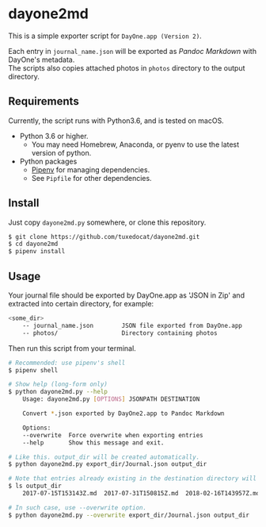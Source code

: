 dayone2md
==========

This is a simple exporter script for `DayOne.app (Version 2)`.  

Each entry in `journal_name.json` will be exported as *Pandoc Markdown* with DayOne's metadata.  
The scripts also copies attached photos in `photos` directory to the output directory.


Requirements
-------------

Currently, the script runs with Python3.6, and is tested on macOS.

* Python 3.6 or higher.
    * You may need Homebrew, Anaconda, or pyenv to use the latest version of python.
* Python packages
    * [Pipenv](https://docs.pipenv.org/) for managing dependencies. 
    * See `Pipfile` for other dependencies.

Install
--------

Just copy `dayone2md.py` somewhere, or clone this repository.

```sh
$ git clone https://github.com/tuxedocat/dayone2md.git
$ cd dayone2md
$ pipenv install
```

Usage
---------

Your journal file should be exported by DayOne.app as 'JSON in Zip' and extracted into certain directory, for example:

```sh
<some_dir>
    -- journal_name.json        JSON file exported from DayOne.app
    -- photos/                  Directory containing photos 
```

Then run this script from your terminal. 

```sh
# Recommended: use pipenv's shell
$ pipenv shell

# Show help (long-form only)
$ python dayone2md.py --help
    Usage: dayone2md.py [OPTIONS] JSONPATH DESTINATION

    Convert *.json exported by DayOne2.app to Pandoc Markdown

    Options:
    --overwrite  Force overwrite when exporting entries
    --help       Show this message and exit.

# Like this. output_dir will be created automatically.
$ python dayone2md.py export_dir/Journal.json output_dir

# Note that entries already existing in the destination directory will not be overwritten.
$ ls output_dir
    2017-07-15T153143Z.md  2017-07-31T150815Z.md  2018-02-16T143957Z.md  2018-02-19T110856Z.md  photos/

# In such case, use --overwrite option.
$ python dayone2md.py --overwrite export_dir/Journal.json output_dir
```
